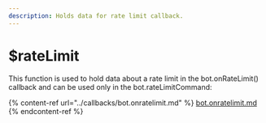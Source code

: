 ```yaml
---
description: Holds data for rate limit callback.
---
```


# $rateLimit

This function is used to hold data about a rate limit in the bot.onRateLimit() callback and can be used only in the bot.rateLimitCommand:

{% content-ref url="../callbacks/bot.onratelimit.md" %}
[bot.onratelimit.md](../callbacks/bot.onratelimit.md)
{% endcontent-ref %}
